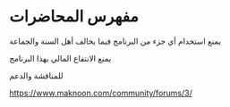 # مفهرس المحاضرات

يمنع استخدام أي جزء من البرنامج فيما يخالف أهل السنة والجماعة

يمنع الانتفاع المالي بهذا البرنامج

للمناقشة والدعم

https://www.maknoon.com/community/forums/3/
